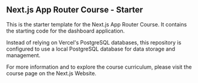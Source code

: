## Next.js App Router Course - Starter
This is the starter template for the Next.js App Router Course. It contains the starting code for the dashboard application.

Instead of relying on Vercel's PostgreSQL databases, this repository is configured to use a local PostgreSQL database for data storage and management.

For more information and to explore the course curriculum, please visit the course page on the Next.js Website.
